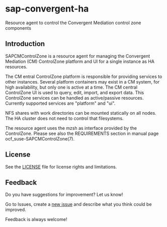 # sap-convergent-ha

Resource agent to control the Convergent Mediation control zone components


## Introduction

SAPCMControlZone is a resource agent for managing the Convergent Mediation (CM)
ControlZone platform and UI for a single instance as HA resources.

The CM entral ControlZone platform is responsible for providing services to
other instances. Several platform containers may exist in a CM system, for high
availability, but only one is active at a time. The CM central ControlZone UI
is used to query, edit, import, and export data. This ControlZone services can
be handled as active/passive resources.
Currently supported services are "platform" and "ui".

NFS shares with work directories can be mounted statically on all nodes. The HA
cluster does not need to control that filesystems.

The resource agent uses the mzsh as interface provided by the ControlZone.
Please see also the REQUIREMENTS section in manual page
ocf_suse-SAPCMControlZone(7).


## License

See the [LICENSE](LICENSE) file for license rights and limitations.


## Feedback
Do you have suggestions for improvement? Let us know!

Go to Issues, create a [new issue](https://github.com/SUSE/sap-convergent-ha/issues)
and describe what you think could be improved.

Feedback is always welcome!

